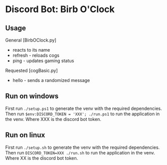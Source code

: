 # Discord Bot: Birb O'Clock

## Usage

General [BirbOClock.py]

+ reacts to its name
+ refresh - reloads cogs
+ ping - updates gaming status

Requested [cogBasic.py]

+ hello - sends a randomized message

## Run on windows

First run `./setup.ps1` to generate the venv with the required dependencies.
Then run `$env:DISCORD_TOKEN = 'XXX'; ./run.ps1` to run the application in the venv. Where XXX is the discord bot token.

## Run on linux

First run `./setup.sh` to generate the venv with the required dependencies.
Then run `DISCORD_TOKEN=XXX ./run.sh` to run the application in the venv. Where XX is the discord bot token.
